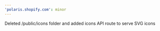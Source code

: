 ```yaml
---
'polaris.shopify.com': minor
---
```


Deleted /public/icons folder and added icons API route to serve SVG icons
